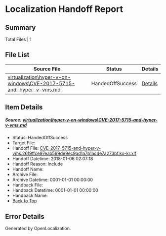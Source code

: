 # <a name='report-top'></a> Localization Handoff Report

## Summary
 Total Files | 1

## File List
 Source File | Status | Details 
 ----------- | ------ | ------- 
 [virtualization\hyper-v-on-windows\CVE-2017-5715-and-hyper-v-vms.md](https://github.com/Microsoft/Virtualization-Documentation-Private/blob/50d31ccdc097f17b8b99cd95da0671de182795cf/virtualization/hyper-v-on-windows/CVE-2017-5715-and-hyper-v-vms.md) | HandedOffSuccess | [Details](#b70f19cbf617803f6bb7eec85c719b8a0d63bec1116)

## Item Details
##### <a name='b70f19cbf617803f6bb7eec85c719b8a0d63bec1116'></a> Source: [virtualization\hyper-v-on-windows\CVE-2017-5715-and-hyper-v-vms.md](https://github.com/Microsoft/Virtualization-Documentation-Private/blob/50d31ccdc097f17b8b99cd95da0671de182795cf/virtualization/hyper-v-on-windows/CVE-2017-5715-and-hyper-v-vms.md)
* Status: HandedOffSuccess
* Target File: 
* Handoff File: [CVE-2017-5715-and-hyper-v-vms.26f9ffce97eab599de9ec9ad1a7b1ac4e7a273bf.ko-kr.xlf](https://github.com/MicrosoftDocs/Virtualization-Documentation-Private.handoff/blob/a723b3c158fa418aeb7825be280418a752ae8f82/ol-handoff/MicrosoftDocs/Virtualization-Documentation-Private.ko-kr/live/CVE-2017-5715-and-hyper-v-vms.26f9ffce97eab599de9ec9ad1a7b1ac4e7a273bf.ko-kr.xlf)
* Handoff Datetime: 2018-01-06 02:07:18
* Handoff Reason: Include
* Handoff Name: 
* Archive File: 
* Archive Datetime: 0001-01-01 00:00:00
* Handback File: 
* Handback Datetime: 0001-01-01 00:00:00
* Handback Name: 
* [Back to Top](#report-top)


## Error Details

Generated by OpenLocalization.
